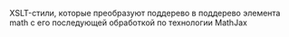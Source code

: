 XSLT-стили, которые преобразуют поддерево в поддерево элемента
math с его последующей обработкой по технологии MathJax
